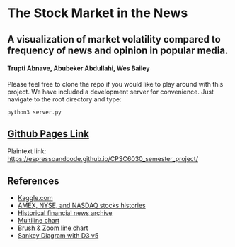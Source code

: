 # The Stock Market in the News
## A visualization of market volatility compared to frequency of news and opinion in popular media.

####  Trupti Abnave, Abubeker Abdullahi, Wes Bailey

Please feel free to clone the repo if you would like to play around with this project. We have included a development server for convenience. Just navigate to the root directory and type:

```
python3 server.py
```

## [Github Pages Link](https://espressoandcode.github.io/CPSC6030_semester_project/)
Plaintext link: https://espressoandcode.github.io/CPSC6030_semester_project/

## References

- [Kaggle.com](https://www.kaggle.com/)
- [AMEX, NYSE, and NASDAQ stocks histories](https://www.kaggle.com/qks1lver/amex-nyse-nasdaq-stock-histories)
- [Historical financial news archive](https://www.kaggle.com/gennadiyr/us-equities-news-data)
- [Multiline chart](https://bl.ocks.org/LemoNode/a9dc1a454fdc80ff2a738a9990935e9d)
- [Brush & Zoom line chart](https://bl.ocks.org/EfratVil/92f894ac0ba265192411e73f633a3e2f)
- [Sankey Diagram with D3 v5](https://bl.ocks.org/d3noob/5ba21a90a721cb19a47ff14c9513e43a)
